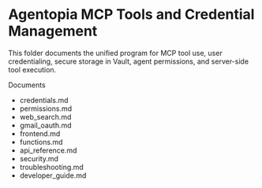 # Agentopia MCP Tools and Credential Management

This folder documents the unified program for MCP tool use, user credentialing, secure storage in Vault, agent permissions, and server-side tool execution.

Documents
- credentials.md
- permissions.md
- web_search.md
- gmail_oauth.md
- frontend.md
- functions.md
- api_reference.md
- security.md
- troubleshooting.md
- developer_guide.md
